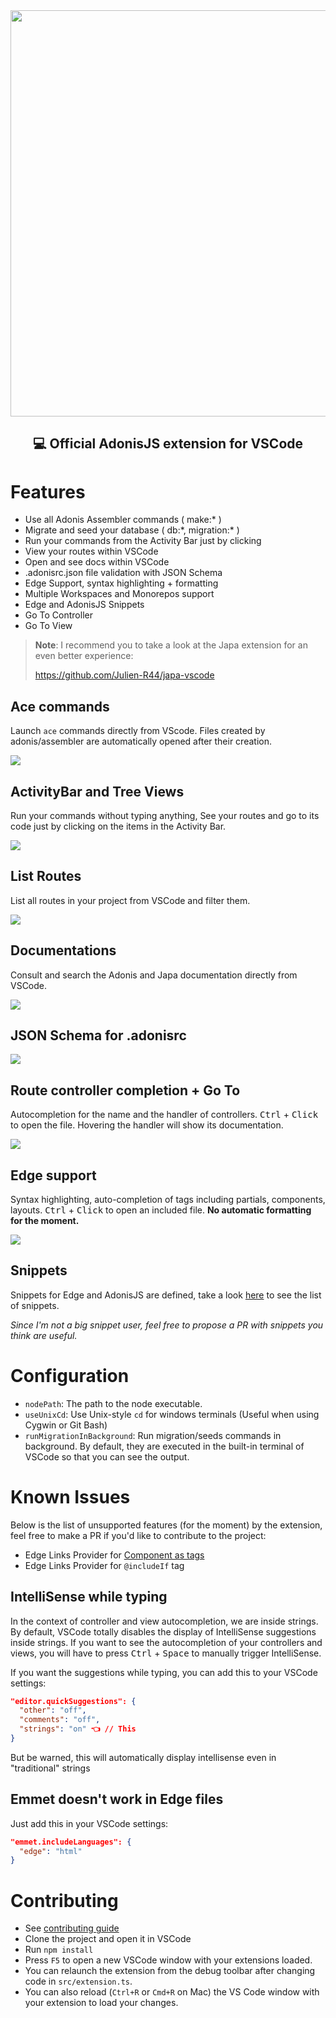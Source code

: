 <div align="center">
  <img width="650px" src="https://i.imgur.com/bUsqL2V.png" />
  <h2>💻 Official AdonisJS extension for VSCode</h2>
</div>

# Features
* Use all Adonis Assembler commands ( make:\* )
* Migrate and seed your database ( db:\*, migration:\* )
* Run your commands from the Activity Bar just by clicking
* View your routes within VSCode
* Open and see docs within VSCode
* .adonisrc.json file validation with JSON Schema
* Edge Support, syntax highlighting + formatting
* Multiple Workspaces and Monorepos support 
* Edge and AdonisJS Snippets
* Go To Controller 
* Go To View

> **Note**: I recommend you to take a look at the Japa extension for an even better experience:
>
> https://github.com/Julien-R44/japa-vscode

## Ace commands
Launch `ace` commands directly from VScode. 
Files created by adonis/assembler are automatically opened after their creation.

![](https://i.imgur.com/BEb6Xpc.gif)

## ActivityBar and Tree Views
Run your commands without typing anything, See your routes and go to its code just by clicking on the items in the Activity Bar.

![](https://i.imgur.com/fwOdNWF.gif)

## List Routes
List all routes in your project from VSCode and filter them.

![](https://i.imgur.com/WEr7s5K.png)

## Documentations
Consult and search the Adonis and Japa documentation directly from VSCode.

![](https://i.imgur.com/kMjBvdh.png)

## JSON Schema for .adonisrc
![](https://i.imgur.com/6K5wnvE.gif)

## Route controller completion + Go To
Autocompletion for the name and the handler of controllers. <kbd>Ctrl</kbd> + <kbd>Click</kbd> to open the file. Hovering the handler will show its documentation.

![](https://i.imgur.com/ZvnOtN3.gif)

## Edge support
Syntax highlighting, auto-completion of tags including partials, components, layouts. <kbd>Ctrl</kbd> + <kbd>Click</kbd> to open an included file.
**No automatic formatting for the moment.**

![](https://i.imgur.com/eDYb9fK.gif)

## Snippets
Snippets for Edge and AdonisJS are defined, take a look [here](./snippets/) to see the list of snippets.

_Since I'm not a big snippet user, feel free to propose a PR with snippets you think are useful._


# Configuration

- `nodePath`: The path to the node executable.
- `useUnixCd`: Use Unix-style `cd` for windows terminals (Useful when using Cygwin or Git Bash)
- `runMigrationInBackground`: Run migration/seeds commands in background. By default, they are executed in the built-in terminal of VSCode so that you can see the output.

# Known Issues
Below is the list of unsupported features (for the moment) by the extension, feel free to make a PR if you'd like to contribute to the project: 
- Edge Links Provider for [Component as tags](https://docs.adonisjs.com/guides/views/components#components-as-tags)
- Edge Links Provider for `@includeIf` tag

## IntelliSense while typing
In the context of controller and view autocompletion, we are inside strings. By default, VSCode totally disables the display of IntelliSense suggestions inside strings. If you want to see the autocompletion of your controllers and views, you will have to press <kbd>Ctrl</kbd> + <kbd>Space</kbd> to manually trigger IntelliSense.

If you want the suggestions while typing, you can add this to your VSCode settings:

```json
"editor.quickSuggestions": {
  "other": "off",
  "comments": "off",
  "strings": "on" 👈 // This
}
```

But be warned, this will automatically display intellisense even in "traditional" strings

## Emmet doesn't work in Edge files

Just add this in your VSCode settings: 
```json
"emmet.includeLanguages": {
  "edge": "html"
}
```

# Contributing
* See [contributing guide](./.github/CONTRIBUTING.md)
* Clone the project and open it in VSCode
* Run `npm install`
* Press `F5` to open a new VSCode window with your extensions loaded.
* You can relaunch the extension from the debug toolbar after changing code in `src/extension.ts`.
* You can also reload (`Ctrl+R` or `Cmd+R` on Mac) the VS Code window with your extension to load your changes.
